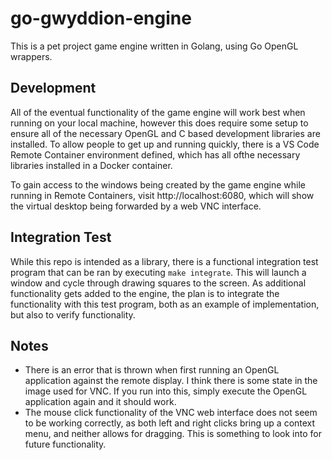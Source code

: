 # go-gwyddion-engine
This is a pet project game engine written in Golang, using Go OpenGL wrappers.

## Development
All of the eventual functionality of the game engine will work best when running on your local machine, however this does require some setup to ensure all of the necessary OpenGL and C based development libraries are installed.  To allow people to get up and running quickly, there is a VS Code Remote Container environment defined, which has all ofthe necessary libraries installed in a Docker container.

To gain access to the windows being created by the game engine while running in Remote Containers, visit http://localhost:6080, which will show the virtual desktop being forwarded by a web VNC interface.

## Integration Test
While this repo is intended as a library, there is a functional integration test program that can be ran by executing `make integrate`.  This will launch a window and cycle through drawing squares to the screen.  As additional functionality gets added to the engine, the plan is to integrate the functionality with this test program, both as an example of implementation, but also to verify functionality.

## Notes
* There is an error that is thrown when first running an OpenGL application against the remote display.  I think there is some state in the image used for VNC.  If you run into this, simply execute the OpenGL application again and it should work.
* The mouse click functionality of the VNC web interface does not seem to be working correctly, as both left and right clicks bring up a context menu, and neither allows for dragging.  This is something to look into for future functionality.
